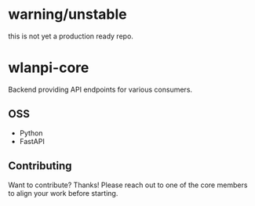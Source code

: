# warning/unstable

this is not yet a production ready repo.

# wlanpi-core

Backend providing API endpoints for various consumers.

## OSS

- Python
- FastAPI

## Contributing

Want to contribute? Thanks! Please reach out to one of the core members to align your work before starting. 

